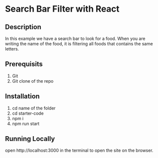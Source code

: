 
# Search Bar Filter with React

## Description

In this example we have a search bar to look for a food. 
When you are writing the name of the food, it is filtering all foods that contains the same letters.

## Prerequisits

1. Git
2. Git clone of the repo

## Installation

1. cd name of the folder
2. cd starter-code
3. npm i
4. npm run start

## Running Locally

open http://localhost:3000 in the terminal to open the site on the browser.

